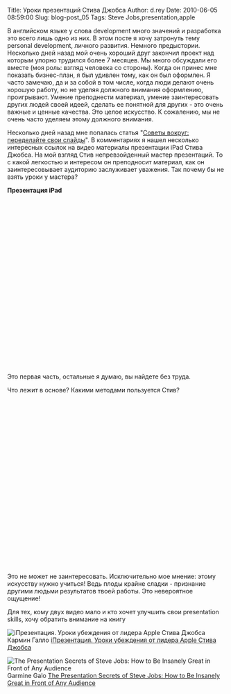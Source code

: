 Title: Уроки презентаций Стива Джобса
Author: d.rey
Date: 2010-06-05 08:59:00
Slug: blog-post_05
Tags: Steve Jobs,presentation,apple

В английском языке у слова development много значений и разработка это всего лишь одно из них. В этом посте я хочу затронуть тему personal development, личного развития. Немного предыстории. Несколько дней назад мой очень хороший друг закончил проект над которым упорно трудился более 7 месяцев. Мы много обсуждали его вместе (моя роль: взгляд человека со стороны). Когда он принес мне показать бизнес-план, я был удивлен тому, как он был оформлен. Я часто замечаю, да и за собой в том числе, когда люди делают очень хорошую работу, но не уделяя должного внимания оформлению, проигрывают. Умение преподнести материал, умение заинтересовать других людей своей идеей, сделать ее понятной для других - это очень важные и ценные качества. Это целое искусство. К сожалению, мы не очень часто уделяем этому должного внимания. 

Несколько дней назад мне попалась статья  "[Советы вокруг: переделайте свои слайды](http://www.searchengines.ru/blog/archives/010336.html)". В комментариях я нашел несколько интересных ссылок на видео материалы презентации iPad Стива Джобса. На мой взгляд Стив непревзойденный мастер презентаций. То с какой легкостью и интересом он преподносит материал, как он заинтересовывает аудиторию заслуживает уважения. Так почему бы не взять уроки у мастера? 

**Презентация iPad**

<object height="385" width="620"><param name="movie" value="http://www.youtube.com/v/OBhYxj2SvRI&hl=en_US&fs=1&"></param><param name="allowFullScreen" value="true"></param><param name="allowscriptaccess" value="always"></param><embed src="http://www.youtube.com/v/OBhYxj2SvRI&hl=en_US&fs=1&" type="application/x-shockwave-flash" allowscriptaccess="always" allowfullscreen="true" width="620" height="385"></embed></object>

Это первая часть, остальные я думаю, вы найдете без труда. 

Что лежит в основе? Какими методами пользуется Стив?

<object height="385" width="620"><param name="movie" value="http://www.youtube.com/v/uSSlmHZDQHE&hl=en_US&fs=1&"></param><param name="allowFullScreen" value="true"></param><param name="allowscriptaccess" value="always"></param><embed src="http://www.youtube.com/v/uSSlmHZDQHE&hl=en_US&fs=1&" type="application/x-shockwave-flash" allowscriptaccess="always" allowfullscreen="true" width="620" height="385"></embed></object>

Это не может не заинтересовать. Исключительно мое мнение: этому искусству нужно учиться! Ведь плоды крайне сладки - признание другими людьми результатов твоей работы. Это невероятное ощущение!

Для тех, кому двух видео мало и кто хочет улучшить свои presentation skills, хочу обратить внимание на книгу

![iПрезентация. Уроки убеждения от лидера Apple Стива Джобса](http://1.bp.blogspot.com/_XzhxWqanLlk/TAnmaO2RouI/AAAAAAAAAKA/yKHkB_NG9s4/s200/1001642193.jpg) Кармин Галло [iПрезентация. Уроки убеждения от лидера Apple Стива Джобса](http://www.ozon.ru/context/detail/id/5020874/)

![The Presentation Secrets of Steve Jobs: How to Be Insanely Great in Front of Any Audience](http://4.bp.blogspot.com/_XzhxWqanLlk/TAnmUoo-PiI/AAAAAAAAAJ4/09dYRbUMXHc/s320/0071636080.jpeg) Garmine Galo [The Presentation Secrets of Steve Jobs: How to Be Insanely Great in Front of Any Audience](http://www.amazon.com/gp/product/0071636080?ie=UTF8&tag=develoforfun-20&linkCode=as2&camp=1789&creative=390957&creativeASIN=0071636080)

